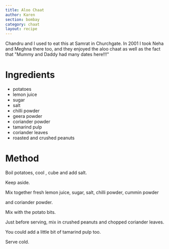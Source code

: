 ```yaml
---
title: Aloo Chaat
author: Karen
section: bombay
category: chaat
layout: recipe
---
```


Chandru and I used to eat this at Samrat in Churchgate. In 2001 I took Neha and Meghna there too, and they enjoyed the aloo chaat as well as the fact that "Mummy and Daddy had many dates here!!!"

# Ingredients

* potatoes 
* lemon juice 
* sugar 
* salt 
* chilli powder
* geera powder 
* coriander powder 
* tamarind pulp 
* coriander leaves 
* roasted and crushed peanuts

# Method

Boil potatoes, cool , cube and add salt. 

Keep aside.

Mix together fresh lemon juice, sugar, salt, chilli powder, cummin powder

and coriander powder.
 
Mix with the potato bits. 

Just before serving, mix in crushed peanuts and chopped coriander leaves.

You could add a little bit of tamarind pulp too.

Serve cold. 
